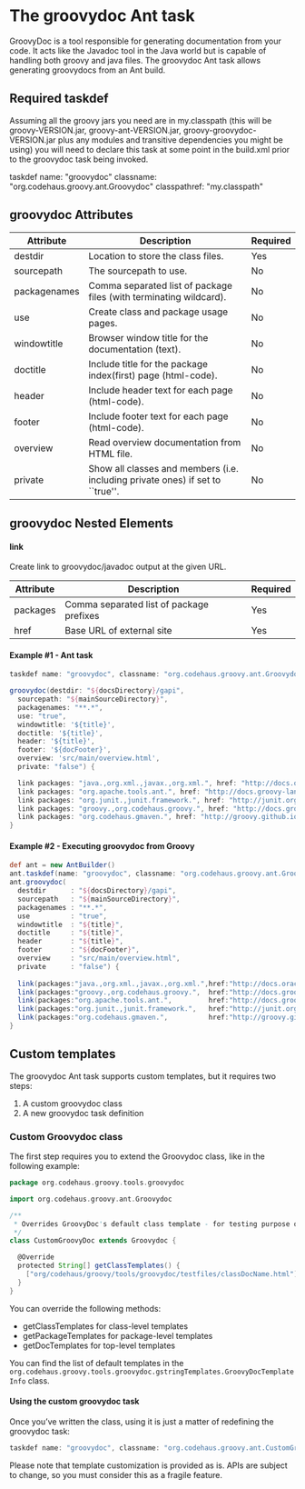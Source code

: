 # The groovydoc Ant task
GroovyDoc is a tool responsible for generating documentation from your code. It acts like the Javadoc tool in the Java world but is capable of handling both groovy and java files. The groovydoc Ant task allows generating groovydocs from an Ant build.

## Required taskdef
Assuming all the groovy jars you need are in my.classpath (this will be groovy-VERSION.jar, groovy-ant-VERSION.jar, groovy-groovydoc-VERSION.jar plus any modules and transitive dependencies you might be using) you will need to declare this task at some point in the build.xml prior to the groovydoc task being invoked.

taskdef name: "groovydoc" classname: "org.codehaus.groovy.ant.Groovydoc" classpathref: "my.classpath"

## groovydoc Attributes
| Attribute	   | Description                                                                    | 	Required |
|--------------|--------------------------------------------------------------------------------|-----------|
| destdir      | Location to store the class files.                                             | Yes       |
| sourcepath   | The sourcepath to use.                                                         | No        | 
| packagenames | Comma separated list of package files (with terminating wildcard).             | No        | 
| use          | Create class and package usage pages.                                          | No        | 
| windowtitle  | Browser window title for the documentation (text).                             | No        |
| doctitle     | Include title for the package index(first) page (html-code).                   | No        | 
| header       | Include header text for each page (html-code).                                 | No        | 
| footer       | Include footer text for each page (html-code).                                 | No        | 
| overview     | Read overview documentation from HTML file.                                    | No        | 
| private      | Show all classes and members (i.e. including private ones) if set to ``true''. | No        |

## groovydoc Nested Elements
#### link
Create link to groovydoc/javadoc output at the given URL.

| Attribute | Description                              | Required |
|-----------|------------------------------------------|----------|
| packages  | Comma separated list of package prefixes | Yes      |
| href      | Base URL of external site                | Yes      | 

#### Example #1 - <groovydoc> Ant task
```groovy
taskdef name: "groovydoc", classname: "org.codehaus.groovy.ant.Groovydoc", classpathref: "path_to_groovy_all"

groovydoc(destdir: "${docsDirectory}/gapi",
  sourcepath: "${mainSourceDirectory}",
  packagenames: "**.*",
  use: "true",
  windowtitle: '${title}',
  doctitle: '${title}',
  header: '${title}',
  footer: '${docFooter}',
  overview: 'src/main/overview.html',
  private: "false") {

  link packages: "java.,org.xml.,javax.,org.xml.", href: "http://docs.oracle.com/javase/8/docs/api/"
  link packages: "org.apache.tools.ant.", href: "http://docs.groovy-lang.org/docs/ant/api/"
  link packages: "org.junit.,junit.framework.", href: "http://junit.org/junit4/javadoc/latest/"
  link packages: "groovy.,org.codehaus.groovy.", href: "http://docs.groovy-lang.org/latest/html/api/"
  link packages: "org.codehaus.gmaven.", href: "http://groovy.github.io/gmaven/apidocs/"
}
```

#### Example #2 - Executing groovydoc from Groovy
```groovy
def ant = new AntBuilder()
ant.taskdef(name: "groovydoc", classname: "org.codehaus.groovy.ant.Groovydoc")
ant.groovydoc(
  destdir      : "${docsDirectory}/gapi",
  sourcepath   : "${mainSourceDirectory}",
  packagenames : "**.*",
  use          : "true",
  windowtitle  : "${title}",
  doctitle     : "${title}",
  header       : "${title}",
  footer       : "${docFooter}",
  overview     : "src/main/overview.html",
  private      : "false") {
  
  link(packages:"java.,org.xml.,javax.,org.xml.",href:"http://docs.oracle.com/javase/8/docs/api/")
  link(packages:"groovy.,org.codehaus.groovy.",  href:"http://docs.groovy-lang.org/latest/html/api/")
  link(packages:"org.apache.tools.ant.",         href:"http://docs.groovy-lang.org/docs/ant/api/")
  link(packages:"org.junit.,junit.framework.",   href:"http://junit.org/junit4/javadoc/latest/")
  link(packages:"org.codehaus.gmaven.",          href:"http://groovy.github.io/gmaven/apidocs/")
}
```

## Custom templates
The groovydoc Ant task supports custom templates, but it requires two steps:

1. A custom groovydoc class
2. A new groovydoc task definition

### Custom Groovydoc class
The first step requires you to extend the Groovydoc class, like in the following example:
```groovy
package org.codehaus.groovy.tools.groovydoc

import org.codehaus.groovy.ant.Groovydoc

/**
 * Overrides GroovyDoc's default class template - for testing purpose only. 
 */
class CustomGroovyDoc extends Groovydoc {

  @Override
  protected String[] getClassTemplates() {
    ["org/codehaus/groovy/tools/groovydoc/testfiles/classDocName.html"] as String[]
  }
}
```
You can override the following methods:
- getClassTemplates for class-level templates
- getPackageTemplates for package-level templates
- getDocTemplates for top-level templates

You can find the list of default templates in the `org.codehaus.groovy.tools.groovydoc.gstringTemplates.GroovyDocTemplateInfo` class.

#### Using the custom groovydoc task
Once you’ve written the class, using it is just a matter of redefining the groovydoc task:
```groovy
taskdef name: "groovydoc", classname: "org.codehaus.groovy.ant.CustomGroovyDoc", classpathref: "path_to_groovy_all"
```

Please note that template customization is provided as is. APIs are subject to change, so you must consider this as a fragile feature.


